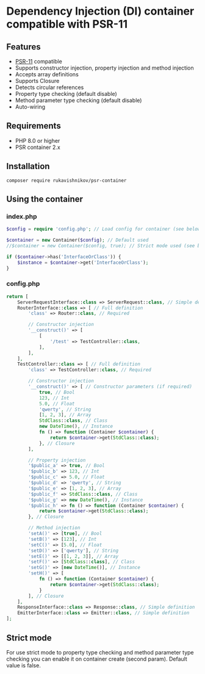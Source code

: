 # Dependency Injection (DI) container compatible with PSR-11

## Features

- [PSR-11](https://www.php-fig.org/psr/psr-11/) compatible
- Supports constructor injection, property injection and method injection
- Accepts array definitions
- Supports Closure
- Detects circular references
- Property type checking (default disable)
- Method parameter type checking (default disable)
- Auto-wiring

## Requirements

- PHP 8.0 or higher
- PSR container 2.x

## Installation

```
composer require rukavishnikov/psr-container
```

## Using the container

### index.php

```php
$config = require 'config.php'; // Load config for container (see below)

$container = new Container($config); // Default used
//$container = new Container($config, true); // Strict mode used (see below)

if ($container->has('InterfaceOrClass')) {
    $instance = $container->get('InterfaceOrClass');
}
```

### config.php

```php
return [
    ServerRequestInterface::class => ServerRequest::class, // Simple definition
    RouterInterface::class => [ // Full definition
        'class' => Router::class, // Required

        // Constructor injection
        '__construct()' => [
            [
                '/test' => TestController::class,
            ],
        ],
    ],
    TestController::class => [ // Full definition
        'class' => TestController::class, // Required

        // Constructor injection
        '__construct()' => [ // Constructor parameters (if required)
            true, // Bool
            123, // Int
            5.0, // Float
            'qwerty', // String
            [1, 2, 3], // Array
            StdClass::class, // Class
            new DateTime(), // Instance
            fn () => function (Container $container) {
                return $container->get(StdClass::class);
            }, // Closure
        ],

        // Property injection
        '$public_a' => true, // Bool
        '$public_b' => 123, // Int
        '$public_c' => 5.0, // Float
        '$public_d' => 'qwerty', // String
        '$public_e' => [1, 2, 3], // Array
        '$public_f' => StdClass::class, // Class
        '$public_g' => new DateTime(), // Instance
        '$public_h' => fn () => function (Container $container) {
            return $container->get(StdClass::class);
        }, // Closure

        // Method injection
        'setA()' => [true], // Bool
        'setB()' => [123], // Int
        'setC()' => [5.0], // Float
        'setD()' => ['qwerty'], // String
        'setE()' => [[1, 2, 3]], // Array
        'setF()' => [StdClass::class], // Class
        'setG()' => [new DateTime()], // Instance
        'setH()' => [
            fn () => function (Container $container) {
                return $container->get(StdClass::class);
            }
        ], // Closure
    ],
    ResponseInterface::class => Response::class, // Simple definition
    EmitterInterface::class => Emitter::class, // Simple definition
];
```

## Strict mode

For use strict mode to property type checking and method parameter type checking you can enable it on container create (second param). Default value is false.
